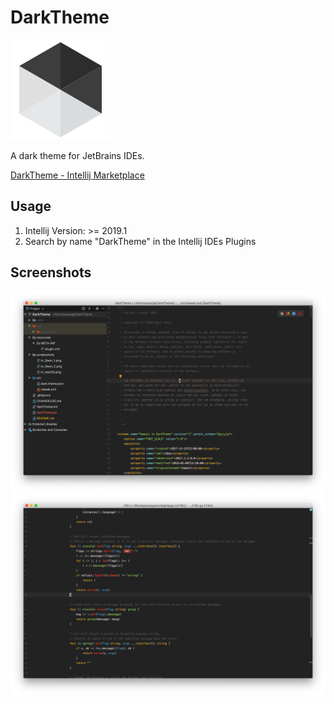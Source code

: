 # DarkTheme

![Icon](https://github.com/eightpigs/DarkTheme/blob/master/resources/META-INF/pluginIcon.svg)

A dark theme for JetBrains IDEs.

[DarkTheme - Intellij Marketplace](https://plugins.jetbrains.com/plugin/12425-darktheme)

## Usage

1. Intellij Version: >= 2019.1
2. Search by name "DarkTheme" in the Intellij IDEs Plugins

## Screenshots

![in_MacOS](screenshots/in_macOS.png)
![in_MacOS_Golang](screenshots/in_MacOS_golang.png)
